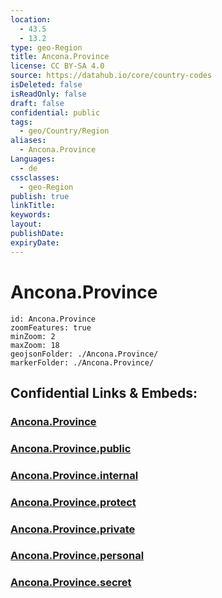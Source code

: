 ```yaml
---
location:
  - 43.5
  - 13.2
type: geo-Region
title: Ancona.Province
license: CC BY-SA 4.0
source: https://datahub.io/core/country-codes
isDeleted: false
isReadOnly: false
draft: false
confidential: public
tags:
  - geo/Country/Region
aliases:
  - Ancona.Province
Languages:
  - de
cssclasses:
  - geo-Region
publish: true
linkTitle:
keywords:
layout:
publishDate:
expiryDate:
---
```


# Ancona.Province

```leaflet
id: Ancona.Province
zoomFeatures: true 
minZoom: 2 
maxZoom: 18
geojsonFolder: ./Ancona.Province/
markerFolder: ./Ancona.Province/
```


## Confidential Links & Embeds: 

### [Ancona.Province](/_Standards/Earth/Continent/Europe/Europe~South/Italy/regions~Italy/Marche/Ancona.Province.md) 

### [Ancona.Province.public](/_public/Earth/Continent/Europe/Europe~South/Italy/regions~Italy/Marche/Ancona.Province.public.md) 

### [Ancona.Province.internal](/_internal/Earth/Continent/Europe/Europe~South/Italy/regions~Italy/Marche/Ancona.Province.internal.md) 

### [Ancona.Province.protect](/_protect/Earth/Continent/Europe/Europe~South/Italy/regions~Italy/Marche/Ancona.Province.protect.md) 

### [Ancona.Province.private](/_private/Earth/Continent/Europe/Europe~South/Italy/regions~Italy/Marche/Ancona.Province.private.md) 

### [Ancona.Province.personal](/_personal/Earth/Continent/Europe/Europe~South/Italy/regions~Italy/Marche/Ancona.Province.personal.md) 

### [Ancona.Province.secret](/_secret/Earth/Continent/Europe/Europe~South/Italy/regions~Italy/Marche/Ancona.Province.secret.md)

